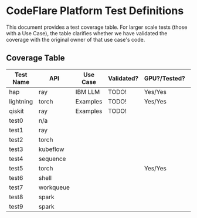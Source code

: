 # CodeFlare Platform Test Definitions

This document provides a test coverage table. For larger scale tests
(those with a Use Case), the table clarifies whether we have validated
the coverage with the original owner of that use case's code.

## Coverage Table

| Test Name | API      | Use Case | Validated? | GPU?/Tested? | Has Dataset? | Expect Failure |
|-----------|----------|----------|------------|--------------|--------------|----------------|
| hap       | ray      | IBM LLM  |    TODO!   |    Yes/Yes   |     Yes      |                |
| lightning | torch    | Examples |    TODO!   |    Yes/Yes   |              |                |
| qiskit    | ray      | Examples |    TODO!   |              |              |                |
| test0     | n/a      |          |            |              |              |      Yes       |
| test1     | ray      |          |            |              |     Yes      |                |
| test2     | torch    |          |            |              |              |                |
| test3     | kubeflow |          |            |              |              |                |
| test4     | sequence |          |            |              |              |                |
| test5     | torch    |          |            |    Yes/Yes   |              |                |
| test6     | shell    |          |            |              |              |                |
| test7     | workqueue|          |            |              |              |                |
| test8     | spark    |          |            |              |              |                |
| test9     | spark    |          |            |              |     Yes      |                |

